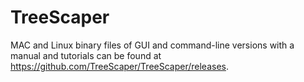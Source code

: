 # TreeScaper

MAC and Linux binary files of GUI and command-line versions with a manual and tutorials can be found at https://github.com/TreeScaper/TreeScaper/releases.


